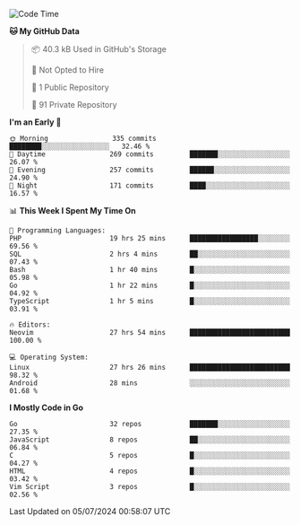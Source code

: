 
<!--START_SECTION:waka-->
![Code Time](http://img.shields.io/badge/Code%20Time-5%2C017%20hrs%2053%20mins-blue)

**🐱 My GitHub Data** 

> 📦 40.3 kB Used in GitHub's Storage 
 > 
> 🚫 Not Opted to Hire
 > 
> 📜 1 Public Repository 
 > 
> 🔑 91 Private Repository 
 > 
**I'm an Early 🐤** 

```text
🌞 Morning                335 commits         ████████░░░░░░░░░░░░░░░░░   32.46 % 
🌆 Daytime                269 commits         ███████░░░░░░░░░░░░░░░░░░   26.07 % 
🌃 Evening                257 commits         ██████░░░░░░░░░░░░░░░░░░░   24.90 % 
🌙 Night                  171 commits         ████░░░░░░░░░░░░░░░░░░░░░   16.57 % 
```


📊 **This Week I Spent My Time On** 

```text
💬 Programming Languages: 
PHP                      19 hrs 25 mins      █████████████████░░░░░░░░   69.56 % 
SQL                      2 hrs 4 mins        ██░░░░░░░░░░░░░░░░░░░░░░░   07.43 % 
Bash                     1 hr 40 mins        █░░░░░░░░░░░░░░░░░░░░░░░░   05.98 % 
Go                       1 hr 22 mins        █░░░░░░░░░░░░░░░░░░░░░░░░   04.92 % 
TypeScript               1 hr 5 mins         █░░░░░░░░░░░░░░░░░░░░░░░░   03.91 % 

🔥 Editors: 
Neovim                   27 hrs 54 mins      █████████████████████████   100.00 % 

💻 Operating System: 
Linux                    27 hrs 26 mins      █████████████████████████   98.32 % 
Android                  28 mins             ░░░░░░░░░░░░░░░░░░░░░░░░░   01.68 % 
```

**I Mostly Code in Go** 

```text
Go                       32 repos            ███████░░░░░░░░░░░░░░░░░░   27.35 % 
JavaScript               8 repos             ██░░░░░░░░░░░░░░░░░░░░░░░   06.84 % 
C                        5 repos             █░░░░░░░░░░░░░░░░░░░░░░░░   04.27 % 
HTML                     4 repos             █░░░░░░░░░░░░░░░░░░░░░░░░   03.42 % 
Vim Script               3 repos             █░░░░░░░░░░░░░░░░░░░░░░░░   02.56 % 
```




 Last Updated on 05/07/2024 00:58:07 UTC
<!--END_SECTION:waka-->
